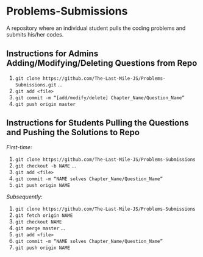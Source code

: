 # Problems-Submissions
A repository where an individual student pulls the coding problems and submits his/her codes.

## Instructions for Admins Adding/Modifying/Deleting Questions from Repo

1. `git clone https://github.com/The-Last-Mile-JS/Problems-Submissions.git`
...
2. `git add <file>`
3. `git commit -m “[add/modify/delete] Chapter_Name/Question_Name”`
4. `git push origin master`

## Instructions for Students Pulling the Questions and Pushing the Solutions to Repo

*First-time:*
1. `git clone https://github.com/The-Last-Mile-JS/Problems-Submissions`
2. `git checkout -b NAME`
…
3.  `git add <file>`
4.  `git commit -m “NAME solves Chapter_Name/Question_Name”`
5.  `git push origin NAME`

*Subsequently:*
1. `git clone https://github.com/The-Last-Mile-JS/Problems-Submissions`
2. `git fetch origin NAME`
3. `git checkout NAME`
4. `git merge master`
…
5.  `git add <file>`
6.  `git commit -m “NAME solves Chapter_Name/Question_Name”`
7.  `git push origin NAME`
